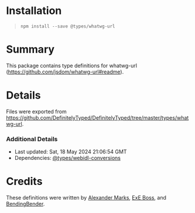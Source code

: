 # Installation

> `npm install --save @types/whatwg-url`

# Summary

This package contains type definitions for whatwg-url (https://github.com/jsdom/whatwg-url#readme).

# Details

Files were exported from https://github.com/DefinitelyTyped/DefinitelyTyped/tree/master/types/whatwg-url.

### Additional Details

* Last updated: Sat, 18 May 2024 21:06:54 GMT
* Dependencies: [@types/webidl-conversions](https://npmjs.com/package/@types/webidl-conversions)

# Credits

These definitions were written
by [Alexander Marks](https://github.com/aomarks), [ExE Boss](https://github.com/ExE-Boss),
and [BendingBender](https://github.com/BendingBender).
